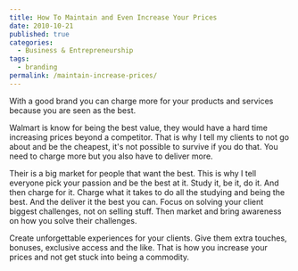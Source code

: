 ```yaml
---
title: How To Maintain and Even Increase Your Prices
date: 2010-10-21
published: true
categories:
  - Business & Entrepreneurship
tags:
  - branding
permalink: /maintain-increase-prices/
---
```

With a good brand you can charge more for your products and services because you are seen as the best.

Walmart is know for being the best value, they would have a hard time increasing prices beyond a competitor. That is why I tell my clients to not go about and be the cheapest, it's not possible to survive if you do that. You need to charge more but you also have to deliver more.

Their is a big market for people that want the best. This is why I tell everyone pick your passion and be the best at it. Study it, be it, do it. And then charge for it. Charge what it takes to do all the studying and being the best. And the deliver it the best you can. Focus on solving your client biggest challenges, not on selling stuff. Then market and bring awareness on how you solve their challenges.

Create unforgettable experiences for your clients. Give them extra touches, bonuses, exclusive access and the like. That is how you increase your prices and not get stuck into being a commodity.
